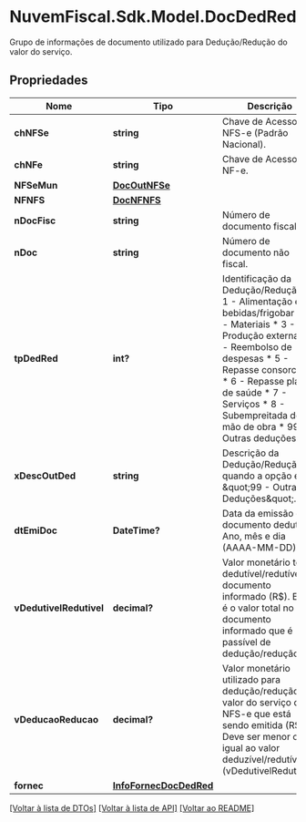 # NuvemFiscal.Sdk.Model.DocDedRed
Grupo de informações de documento utilizado para Dedução/Redução do valor do serviço.

## Propriedades

Nome | Tipo | Descrição | Comentários
------------ | ------------- | ------------- | -------------
**chNFSe** | **string** | Chave de Acesso da NFS-e (Padrão Nacional). | [optional] 
**chNFe** | **string** | Chave de Acesso da NF-e. | [optional] 
**NFSeMun** | [**DocOutNFSe**](DocOutNFSe.md) |  | [optional] 
**NFNFS** | [**DocNFNFS**](DocNFNFS.md) |  | [optional] 
**nDocFisc** | **string** | Número de documento fiscal. | [optional] 
**nDoc** | **string** | Número de documento não fiscal. | [optional] 
**tpDedRed** | **int?** | Identificação da Dedução/Redução:  * 1 - Alimentação e bebidas/frigobar  * 2 - Materiais  * 3 - Produção externa  * 4 - Reembolso de despesas  * 5 - Repasse consorciado  * 6 - Repasse plano de saúde  * 7 - Serviços  * 8 - Subempreitada de mão de obra  * 99 - Outras deduções | 
**xDescOutDed** | **string** | Descrição da Dedução/Redução quando a opção é \&quot;99 - Outras Deduções\&quot;. | [optional] 
**dtEmiDoc** | **DateTime?** | Data da emissão do documento dedutível. Ano, mês e dia (AAAA-MM-DD). | 
**vDedutivelRedutivel** | **decimal?** | Valor monetário total dedutível/redutível no documento informado (R$).  Este é o valor total no documento informado que é passível de dedução/redução. | 
**vDeducaoReducao** | **decimal?** | Valor monetário utilizado para dedução/redução do valor do serviço da NFS-e que está sendo emitida (R$).  Deve ser menor ou igual ao valor deduzível/redutível (vDedutivelRedutivel). | 
**fornec** | [**InfoFornecDocDedRed**](InfoFornecDocDedRed.md) |  | [optional] 

[[Voltar à lista de DTOs]](../README.md#documentation-for-models) [[Voltar à lista de API]](../README.md#documentation-for-api-endpoints) [[Voltar ao README]](../README.md)

